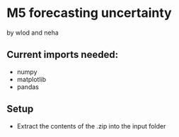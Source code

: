 # M5 forecasting uncertainty 
by wlod and neha

## Current imports needed:

* numpy
* matplotlib
* pandas

## Setup

* Extract the contents of the .zip into the input folder 
